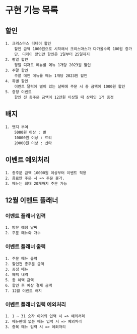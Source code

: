 # 구현 기능 목록

## 할인
    1. 크리스마스 디데이 할인
        할인 금액 1000원으로 시작해서 크리스마스가 다가올수록 100원 증가
        단, 디데이 할인만 할인은 1일부터 25일까지
    2. 평일 할인
        평일 디저트 메뉴를 메뉴 1개당 2023원 할인
    3. 주말 할인
        주말 메인 메뉴를 메뉴 1개당 2023원 할인
    4. 특별 할인
        이벤트 달력에 별이 있는 날짜에 주문 시 총 금액에 1000원 할인
    5. 증정 이벤트
        할인 전 총주문 금액이 12만원 이상일 때 샴페인 1개 증정

## 배지
    1. 뱃지 부여
        5000원 이상 : 별
        10000원 이상 : 트리
        20000원 이상 : 산타

## 이벤트 예외처리
    1. 총주문 금액 10000원 이상부터 이벤트 적용
    2. 음료만 주문 시 => 주문 불가.
    3. 메뉴는 최대 20개까지 주문 가능

## 12월 이벤트 플래너

### 이벤트 플래너 입력
    1. 방문 예정 날짜
    2. 주문 메뉴와 개수
    
### 이벤트 플래너 출력
    1. 주문 메뉴 출력
    2. 할인전 총주문 금액
    3. 증정 메뉴
    4. 혜택 내역
    5. 총 혜택 금액
    6. 할인 후 예상 결제 금액
    7. 12월 이벤트 배지

### 이벤트 플래너 입력 예외처리
    1. 1 ~ 31 숫자 이외의 입력 시 => 예외처리
    2. 메뉴판에 없는 메뉴 입력 시 => 예외처리
    3. 중복 메뉴 입력 시 => 예외처리
    
